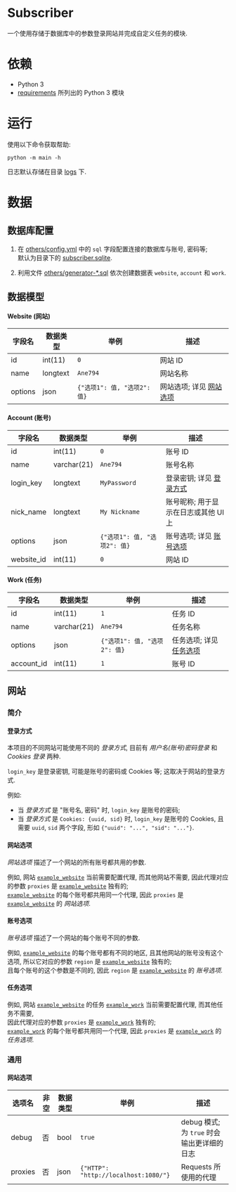 # Subscriber

一个使用存储于数据库中的参数登录网站并完成自定义任务的模块.

# 依赖

- Python 3
- [requirements] 所列出的 Python 3 模块

# 运行

使用以下命令获取帮助:

```shell
python -m main -h
```

日志默认存储在目录 [logs] 下.

# 数据

## 数据库配置

1. 在 [others/config.yml] 中的 `sql` 字段配置连接的数据库与账号, 密码等;  
   默认为目录下的 [subscriber.sqlite].

2. 利用文件 [others/generator-*.sql] 依次创建数据表 `website`, `account` 和 `work`.

## 数据模型

#### Website (网站)

| 字段名  | 数据类型 | 举例                         | 描述                      |
| ------- | -------- | ---------------------------- | ------------------------- |
| id      | int(11)  | `0`                          | 网站 ID                   |
| name    | longtext | `Ane794`                     | 网站名称                  |
| options | json     | `{"选项1": 值, "选项2": 值}` | 网站选项; 详见 [网站选项] |

#### Account (账号)

| 字段名     | 数据类型    | 举例                         | 描述                                 |
| ---------- | ----------- | ---------------------------- | ------------------------------------ |
| id         | int(11)     | `0`                          | 账号 ID                              |
| name       | varchar(21) | `Ane794`                     | 账号名称                             |
| login_key  | longtext    | `MyPassword`                 | 登录密钥; 详见 [登录方式]            |
| nick_name  | longtext    | `My Nickname`                | 账号昵称; 用于显示在日志或其他 UI 上 |
| options    | json        | `{"选项1": 值, "选项2": 值}` | 账号选项; 详见 [账号选项]            |
| website_id | int(11)     | `0`                          | 网站 ID                              |

#### Work (任务)

| 字段名     | 数据类型    | 举例                         | 描述                      |
| ---------- | ----------- | ---------------------------- | ------------------------- |
| id         | int(11)     | `1`                          | 任务 ID                   |
| name       | varchar(21) | `Ane794`                     | 任务名称                  |
| options    | json        | `{"选项1": 值, "选项2": 值}` | 任务选项; 详见 [任务选项] |
| account_id | int(11)     | `1`                          | 账号 ID                   |

## 网站

### 简介

#### 登录方式

本项目的不同网站可能使用不同的 _登录方式_, 目前有 _用户名(账号)密码登录_ 和 _Cookies 登录_ 两种.

`login_key` 是登录密钥, 可能是账号的密码或 Cookies 等; 这取决于网站的登录方式.

例如:

- 当 _登录方式_ 是 "账号名, 密码" 时, `login_key` 是账号的密码;
- 当 _登录方式_ 是 `Cookies: {uuid, sid}` 时, `login_key` 是账号的 Cookies, 且需要 `uuid`, `sid` 两个字段,
  形如 `{"uuid": "...", "sid": "..."}`.

#### 网站选项

_网站选项_ 描述了一个网站的所有账号都共用的参数.

例如, 网站 [`example_website`] 当前需要配置代理, 而其他网站不需要,
因此代理对应的参数 `proxies` 是 [`example_website`] 独有的;  
[`example_website`] 的每个账号都共用同一个代理, 因此 `proxies` 是 [`example_website`] 的 _网站选项_.

#### 账号选项

_账号选项_ 描述了一个网站的每个账号不同的参数.

例如, [`example_website`] 的每个账号都有不同的地区, 且其他网站的账号没有这个选项,
所以它对应的参数 `region` 是 [`example_website`] 独有的;  
且每个账号的这个参数是不同的, 因此 `region` 是 [`example_website`] 的 _账号选项_.

#### 任务选项

例如, 网站 [`example_website`] 的任务 [`example_work`] 当前需要配置代理, 而其他任务不需要,  
因此代理对应的参数 `proxies` 是 [`example_work`] 独有的;  
[`example_work`] 的每个账号都共用同一个代理, 因此 `proxies` 是 [`example_work`] 的 _任务选项_.

### 通用

#### 网站选项

| 选项名  | 非空 | 数据类型 | 举例                                 | 描述                                       |
| ------- | ---- | -------- | ------------------------------------ | ------------------------------------------ |
| debug   | 否   | bool     | `true`                               | debug 模式; 为 `true` 时会输出更详细的日志 |
| proxies | 否   | json     | `{"HTTP": "http://localhost:1080/"}` | Requests 所使用的代理                      |

[登录方式]: #登录方式
[网站选项]: #网站选项
[账号选项]: #账号选项
[任务选项]: #任务选项
[logs]: logs/
[main.py]: main.py
[others/config.yml]: others/config.yml
[others/generator-*.sql]: others/
[requirements]: requirements
[subscriber.sqlite]: subscriber.sqlite
[`example_website`]: websites/example_website/
[`example_work`]: websites/example_website/example_work.py
